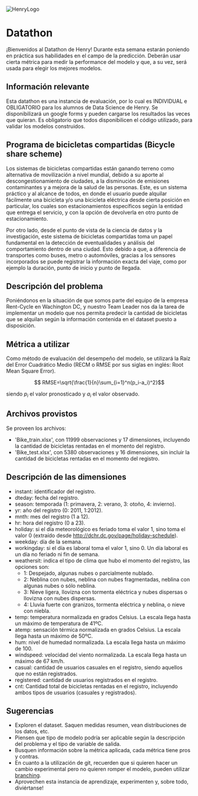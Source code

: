![HenryLogo](https://d31uz8lwfmyn8g.cloudfront.net/Assets/logo-henry-white-lg.png)



# Datathon

¡Bienvenidos al Datathon de Henry! Durante esta semana estarán poniendo en práctica sus habilidades en el campo de la predicción. Deberán usar cierta métrica para medir la performance del modelo y que, a su vez, será usada para elegir los mejores modelos.

## Información relevante

Esta datathon es una instancia de evaluación, por lo cual es INDIVIDUAL e OBLIGATORIO para los alumnos de Data Science de Henry. Se disponibilizará un google forms y pueden cargarse los resultados las veces que quieran. Es obligatorio que todos disponibilicen el código utilizado, para validar los modelos construidos.

## Programa de bicicletas compartidas (Bicycle share scheme)

Los sistemas de bicicletas compartidas están ganando terreno como alternativa de movilización a nivel mundial, debido a su aporte al descongestionamiento de ciudades, a la disminución de emisiones contaminantes y a mejora de la salud de las personas. Este, es un sistema práctico y al alcance de todos, en donde el usuario puede alquilar fácilmente una bicicleta y/o una bicicleta eléctrica desde cierta posición en particular, los cuales son estacionamientos específicos según la entidad que entrega el servicio, y con la opción de devolverla en otro punto de estacionamiento. 

Por otro lado, desde el punto de vista de la ciencia de datos y la investigación, este sistema de bicicletas compartidas toma un papel fundamental en la detección de eventualidades y análisis del comportamiento dentro de una ciudad. Esto debido a que, a diferencia de transportes como buses, metro o automóviles, gracias a los sensores incorporados se puede registrar la información exacta del viaje, como por ejemplo la duración, punto de inicio y punto de llegada. 

## Descripción del problema

Poniéndonos en la situación de que somos parte del equipo de la empresa Rent-Cycle en Wachington DC, y nuestro Team Leader nos da la tarea de implementar un modelo que nos permita predecir la cantidad de bicicletas que se alquilan según la información contenida en el dataset puesto a disposición.

## Métrica a utilizar

Como método de evaluación del desempeño del modelo, se utilizará la Raíz del Error Cuadrático Medio (RECM o RMSE por sus siglas en inglés: Root Mean Square Error).

$$ RMSE=\sqrt{\frac{1}{n}\sum_{i=1}^n(p_i-a_i)^2}$$

siendo $p_i$ el valor pronosticado y $a_i$ el valor observado.

## Archivos provistos

Se proveen los archivos:
- 'Bike_train.xlsx', con 11999 observaciones y 17 dimensiones, incluyendo la cantidad de bicicletas rentadas en el momento del registro. 
- 'Bike_test.xlsx', con 5380 observaciones y 16 dimensiones, sin incluir la cantidad de bicicletas rentadas en el momento del registro.

## Descripción de las dimensiones

- instant: identificador del registro.
- dteday: fecha del registro.
- season: temporada (1: primavera, 2: verano, 3: otoño, 4: invierno).
- yr: año del registro (0: 2011, 1:2012).
- mnth: mes del registro (1 a 12).
- hr: hora del registro (0 a 23).
- holiday: si el día meteorológico es feriado toma el valor 1, sino toma el valor 0 (extraído desde http://dchr.dc.gov/page/holiday-schedule).
- weekday: día de la semana.
- workingday: si el día es laboral toma el valor 1, sino 0. Un día laboral es un día no feriado ni fin de semana.
- weathersit: indica el tipo de clima que hubo el momento del registro, las opciones son:
	- 1: Despejado, algunas nubes o parcialmente nublado.
	- 2: Neblina con nubes, neblina con nubes fragmentadas, neblina con algunas nubes o sólo neblina.
	- 3: Nieve ligera, llovizna con tormenta eléctrica y nubes dispersas o llovizna con nubes dispersas. 
	- 4: Lluvia fuerte con granizos, tormenta eléctrica y neblina, o nieve con niebla.
- temp: temperatura normalizada en grados Celsius. La escala llega hasta un máximo de temperatura de 41ºC.
- atemp: sensación térmica normalizada en grados Celsius. La escala llega hasta un máximo de 50ºC.
- hum: nivel de humedad normalizada. La escala llega hasta un máximo de 100.
- windspeed: velocidad del viento normalizada. La escala llega hasta un máximo de 67 km/h.
- casual: cantidad de usuarios casuales en el registro, siendo aquellos que no están registrados. 
- registered: cantidad de usuarios registrados en el registro.
- cnt: Cantidad total de bicicletas rentadas en el registro, incluyendo ambos tipos de usuarios (casuales y registrados).

## Sugerencias

- Exploren el dataset. Saquen medidas resumen, vean distribuciones de los datos, etc.
- Piensen que tipo de modelo podría ser aplicable según la descripción del problema y el tipo de variable de salida.
- Busquen información sobre la métrica aplicada, cada métrica tiene pros y contras.
- En cuanto a la utilización de git, recuerden que si quieren hacer un cambio experimental pero no quieren romper el modelo, pueden utilizar [branching](https://git-scm.com/book/en/v2/Git-Branching-Basic-Branching-and-Merging).
- Aprovechen esta instancia de aprendizaje, experimenten y, sobre todo, diviértanse!

